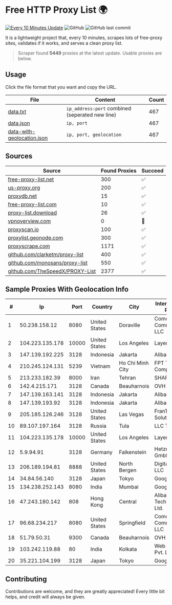 
# Free HTTP Proxy List 🌍

[![Every 10 Minutes Update](https://github.com/mertguvencli/http-proxy-list/actions/workflows/main.yml/badge.svg?branch=main)](https://github.com/mertguvencli/http-proxy-list/actions/workflows/main.yml)
![GitHub](https://img.shields.io/github/license/mertguvencli/http-proxy-list)
![GitHub last commit](https://img.shields.io/github/last-commit/mertguvencli/http-proxy-list)

It is a lightweight project that, every 10 minutes, scrapes lots of free-proxy sites, validates if it works, and serves a clean proxy list.


> Scraper found **5449** proxies at the latest update. Usable proxies are below.

## Usage

Click the file format that you want and copy the URL.


|File|Content|Count|
|----|-------|-----|
|[data.txt](https://raw.githubusercontent.com/mertguvencli/http-proxy-list/main/proxy-list/data.txt)|`ip_address:port` combined (seperated new line)|467|
|[data.json](https://raw.githubusercontent.com/mertguvencli/http-proxy-list/main/proxy-list/data.json)|`ip, port`|467|
|[data-with-geolocation.json](https://raw.githubusercontent.com/mertguvencli/http-proxy-list/main/proxy-list/data-with-geolocation.json)|`ip, port, geolocation`|467|

## Sources

|Source|Found Proxies|Succeed|
|------|-------------|-------|
|[free-proxy-list.net](https://free-proxy-list.net)|300|✅|
|[us-proxy.org](https://www.us-proxy.org)|200|✅|
|[proxydb.net](http://proxydb.net)|15|✅|
|[free-proxy-list.com](https://free-proxy-list.com/?page=&port=&type%5B%5D=http&type%5B%5D=https&up_time=0&search=Search)|10|✅|
|[proxy-list.download](https://www.proxy-list.download/HTTP)|26|✅|
|[vpnoverview.com](https://vpnoverview.com/privacy/anonymous-browsing/free-proxy-servers)|0|🚫|
|[proxyscan.io](https://www.proxyscan.io)|100|✅|
|[proxylist.geonode.com](https://proxylist.geonode.com/api/proxy-list?limit=300&page=1&sort_by=lastChecked&sort_type=desc&protocols=http,https)|300|✅|
|[proxyscrape.com](https://api.proxyscrape.com/v2/?request=displayproxies&protocol=http&timeout=10000&country=all&ssl=all&anonymity=all)|1171|✅|
|[github.com/clarketm/proxy-list](https://raw.githubusercontent.com/clarketm/proxy-list/master/proxy-list-raw.txt)|400|✅|
|[github.com/monosans/proxy-list](https://raw.githubusercontent.com/monosans/proxy-list/main/proxies/http.txt)|550|✅|
|[github.com/TheSpeedX/PROXY-List](https://raw.githubusercontent.com/TheSpeedX/PROXY-List/master/http.txt)|2377|✅|


## Sample Proxies With Geolocation Info

|#|Ip|Port|Country|City|Internet Service Provider|
|-|--|----|-------|----|-------------------------|
|1|50.238.158.12|8080|United States|Doraville|Comcast Cable Communications, LLC|
|2|104.223.135.178|10000|United States|Los Angeles|LayerHost|
|3|147.139.192.225|3128|Indonesia|Jakarta|Alibaba.com LLC|
|4|210.245.124.131|5239|Vietnam|Ho Chi Minh City|FPT Telecom Company|
|5|213.233.182.39|8000|Iran|Tehran|SHARIF-EDU|
|6|142.4.215.171|3128|Canada|Beauharnois|OVH SAS|
|7|147.139.163.141|3128|Indonesia|Jakarta|Alibaba.com LLC|
|8|147.139.193.92|3128|Indonesia|Jakarta|Alibaba.com LLC|
|9|205.185.126.246|3128|United States|Las Vegas|FranTech Solutions|
|10|89.107.197.164|3128|Russia|Tula|LLC TK Altair|
|11|104.223.135.178|10000|United States|Los Angeles|LayerHost|
|12|5.9.94.91|3128|Germany|Falkenstein|Hetzner Online GmbH|
|13|206.189.194.81|8888|United States|North Bergen|DigitalOcean, LLC|
|14|34.84.56.140|3128|Japan|Tokyo|Google LLC|
|15|134.238.252.143|8080|India|Mumbai|Google LLC|
|16|47.243.180.142|808|Hong Kong|Central|Alibaba (US) Technology Co., Ltd.|
|17|96.68.234.217|8080|United States|Springfield|Comcast Cable Communications, LLC|
|18|51.79.50.31|9300|Canada|Beauharnois|OVH SAS|
|19|103.242.119.88|80|India|Kolkata|Web Werks India Pvt. Ltd.|
|20|35.221.104.199|3128|Japan|Tokyo|Google LLC|



## Contributing

Contributions are welcome, and they are greatly appreciated! Every
little bit helps, and credit will always be given.

